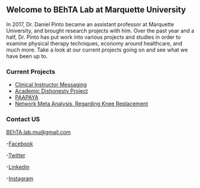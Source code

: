 ## Welcome to BEhTA Lab at Marquette University

In 2017, Dr. Daniel Pinto became an assistant professor at Marquette University, and brought research projects with him. Over the past year and a half, Dr. Pinto has put work into various projects and studies in order to examine physical therapy techniques, economy around healthcare, and much more. Take a look at our current projects going on and see what we have been up to.

### Current Projects

- [Clinical Instructor Messaging](https://behta-mu.github.io/Clinical-Instructor-Messaing/)
- [Academic Dishonesty Project](https://behta-mu.github.io/Academic-Dishonesty-Project/)
- [PAAPAYA](https://behta-mu.github.io/PAAPAYA/) 
- [Network Meta Analysis, Regarding Knee Replacement](https://behta-mu.github.io/Network-Meta-Analysis/)


### Contact US
BEhTA.lab.mu@gmail.com

-[Facebook]()

-[Twitter](https://twitter.com/BEhTA_Lab)

-[Linkedin]()

-[Instagram]()


